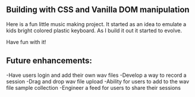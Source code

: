 ## Building with CSS and Vanilla DOM manipulation

Here is a fun little music making project. It started as an idea to emulate a kids bright colored plastic keyboard. As I build it out it started to evolve. 

Have fun with it! 

## Future enhancements: 

-Have users login and add their own wav files
-Develop a way to record a session
-Drag and drop wav file upload
-Ability for users to add to the wav file sample collection
-Engineer a feed for users to share their sessions